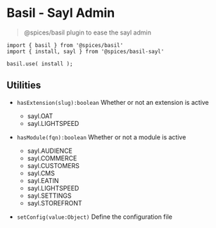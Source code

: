 # Basil - Sayl Admin
> @spices/basil plugin to ease the sayl admin

```JS
import { basil } from '@spices/basil'
import { install, sayl } from '@spices/basil-sayl'

basil.use( install );
```

## Utilities

- `hasExtension(slug):boolean` Whether or not an extension is active
  - sayl.OAT
  - sayl.LIGHTSPEED

- `hasModule(fqn):boolean` Whether or not a module is active
  - sayl.AUDIENCE
  - sayl.COMMERCE
  - sayl.CUSTOMERS
  - sayl.CMS
  - sayl.EATIN
  - sayl.LIGHTSPEED
  - sayl.SETTINGS
  - sayl.STOREFRONT

- `setConfig(value:Object)` Define the configuration file

